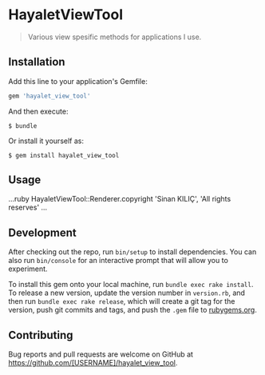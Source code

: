 # HayaletViewTool

> Various view spesific methods for applications I use.

## Installation

Add this line to your application's Gemfile:

```ruby
gem 'hayalet_view_tool'
```

And then execute:

    $ bundle

Or install it yourself as:

    $ gem install hayalet_view_tool

## Usage

...ruby
HayaletViewTool::Renderer.copyright 'Sinan KILIÇ', 'All rights reserves'
...

## Development

After checking out the repo, run `bin/setup` to install dependencies. You can also run `bin/console` for an interactive prompt that will allow you to experiment.

To install this gem onto your local machine, run `bundle exec rake install`. To release a new version, update the version number in `version.rb`, and then run `bundle exec rake release`, which will create a git tag for the version, push git commits and tags, and push the `.gem` file to [rubygems.org](https://rubygems.org).

## Contributing

Bug reports and pull requests are welcome on GitHub at https://github.com/[USERNAME]/hayalet_view_tool.
